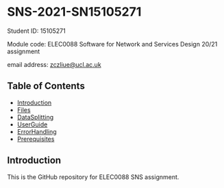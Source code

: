 # SNS-2021-SN15105271


Student ID: 15105271  

Module code: ELEC0088 Software for Network and Services Design 20/21 assignment 

email address: zczliue@ucl.ac.uk

## Table of Contents 
- [Introduction](#Introduction)
- [Files](#Files)
- [DataSplitting](#DataSplitting)
- [UserGuide](#UserGuide)
- [ErrorHandling](#ErrorHandling)
- [Prerequisites](#Prerequisites)


## Introduction
This is the GitHub repository for ELEC0088 SNS assignment.

